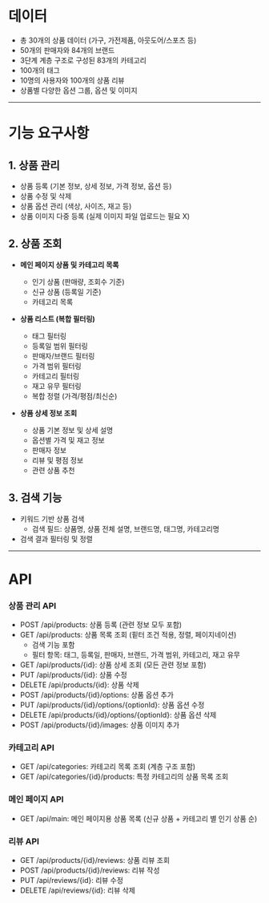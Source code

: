 # 데이터

- 총 30개의 상품 데이터 (가구, 가전제품, 아웃도어/스포츠 등)
- 50개의 판매자와 84개의 브랜드
- 3단계 계층 구조로 구성된 83개의 카테고리
- 100개의 태그
- 10명의 사용자와 100개의 상품 리뷰
- 상품별 다양한 옵션 그룹, 옵션 및 이미지

---
# 기능 요구사항

## 1. 상품 관리

- 상품 등록 (기본 정보, 상세 정보, 가격 정보, 옵션 등)
- 상품 수정 및 삭제
- 상품 옵션 관리 (색상, 사이즈, 재고 등)
- 상품 이미지 다중 등록 (실제 이미지 파일 업로드는 필요 X)

## 2. 상품 조회

- **메인 페이지 상품 및 카테고리 목록**
  - 인기 상품 (판매량, 조회수 기준)
  - 신규 상품 (등록일 기준)
  - 카테고리 목록

- **상품 리스트 (복합 필터링)**
  - 태그 필터링
  - 등록일 범위 필터링
  - 판매자/브랜드 필터링
  - 가격 범위 필터링
  - 카테고리 필터링
  - 재고 유무 필터링
  - 복합 정렬 (가격/평점/최신순)

- **상품 상세 정보 조회**
  - 상품 기본 정보 및 상세 설명
  - 옵션별 가격 및 재고 정보
  - 판매자 정보
  - 리뷰 및 평점 정보
  - 관련 상품 추천

## 3. 검색 기능

- 키워드 기반 상품 검색
  - 검색 필드: 상품명, 상품 전체 설명, 브랜드명, 태그명, 카테고리명
- 검색 결과 필터링 및 정렬

---

# API

### 상품 관리 API

- POST /api/products: 상품 등록 (관련 정보 모두 포함)
- GET /api/products: 상품 목록 조회 (핕터 조건 적용, 정렬, 페이지네이션)
    - 검색 기능 포함
    - 필터 항목: 태그, 등록일, 판매자, 브랜드, 가격 범위, 카테고리, 재고 유무
- GET /api/products/{id}: 상품 상세 조회 (모든 관련 정보 포함)
- PUT /api/products/{id}: 상품 수정
- DELETE /api/products/{id}: 상품 삭제
- POST /api/products/{id}/options: 상품 옵션 추가
- PUT /api/products/{id}/options/{optionId}: 상품 옵션 수정
- DELETE /api/products/{id}/options/{optionId}: 상품 옵션 삭제
- POST /api/products/{id}/images: 상품 이미지 추가

### 카테고리 API

- GET /api/categories: 카테고리 목록 조회 (계층 구조 포함)
- GET /api/categories/{id}/products: 특정 카테고리의 상품 목록 조회

### 메인 페이지 API

- GET /api/main: 메인 페이지용 상품 목록 (신규 상품 + 카테고리 별 인기 상품 순)

### 리뷰 API

- GET /api/products/{id}/reviews: 상품 리뷰 조회
- POST /api/products/{id}/reviews: 리뷰 작성
- PUT /api/reviews/{id}: 리뷰 수정
- DELETE /api/reviews/{id}: 리뷰 삭제

